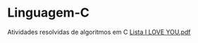 # Linguagem-C
Atividades resolvidas de algoritmos em C
[Lista I LOVE YOU.pdf](https://github.com/LucasLima021/Linguagem-C/files/6167078/Lista.I.LOVE.YOU.pdf)
